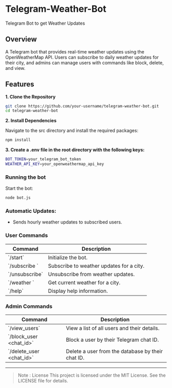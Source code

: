 # Telegram-Weather-Bot
 Telegram Bot to get Weather Updates


## Overview
A Telegram bot that provides real-time weather updates using the OpenWeatherMap API. Users can subscribe to daily weather updates for their city, and admins can manage users with commands like block, delete, and view.

## Features

**1. Clone the Repository**


```bash
git clone https://github.com/your-username/telegram-weather-bot.git
cd telegram-weather-bot
```

**2. Install Dependencies**

Navigate to the src directory and install the required packages:

```bash
npm install
```

**3. Create a .env file in the root directory with the following keys:**

```bash
BOT_TOKEN=your_telegram_bot_token
WEATHER_API_KEY=your_openweathermap_api_key
```
### Running the bot

Start the bot:

```bash
node bot.js
```

### Automatic Updates:
- Sends hourly weather updates to subscribed users.

### User Commands
| Command               | Description                                  |
|-----------------------|----------------------------------------------|
| \`/start\`              | Initialize the bot.                         |
| \`/subscribe <city>\`   | Subscribe to weather updates for a city.     |
| \`/unsubscribe\`        | Unsubscribe from weather updates.            |
| \`/weather <city>\`     | Get current weather for a city.              |
| \`/help\`               | Display help information.                    |

### Admin Commands
| Command                  | Description                                         |
|--------------------------|-----------------------------------------------------|
| \`/view_users\`            | View a list of all users and their details.         |
| \`/block_user <chat_id>\`  | Block a user by their Telegram chat ID.             |
| \`/delete_user <chat_id>\` | Delete a user from the database by their chat ID.   |

---


>Note : 
License
This project is licensed under the MIT License. See the LICENSE file for details.


